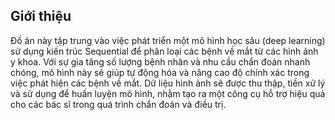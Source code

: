## Giới thiệu
Đồ án này tập trung vào việc phát triển một mô hình học sâu (deep learning) sử dụng kiến trúc Sequential để phân loại các bệnh về mắt từ các hình ảnh y khoa. Với sự gia tăng số lượng bệnh nhân và nhu cầu chẩn đoán nhanh chóng, mô hình này sẽ giúp tự động hóa và nâng cao độ chính xác trong việc phát hiện các bệnh về mắt. Dữ liệu hình ảnh sẽ được thu thập, tiền xử lý và sử dụng để huấn luyện mô hình, nhằm tạo ra một công cụ hỗ trợ hiệu quả cho các bác sĩ trong quá trình chẩn đoán và điều trị.
